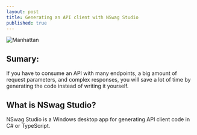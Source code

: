 ```yaml
---
layout: post
title: Generating an API client with NSwag Studio
published: true
---
```


![Manhattan]({{site.baseurl}}images/Manhattan.jpg)



## Sumary:

If you have to consume an API with many endpoints, a big amount of request parameters, and complex responses, you will save a lot of time by generating the code instead of writing it yourself.

## What is NSwag Studio?

NSwag Studio is a Windows desktop app for generating API client code in C# or TypeScript.
